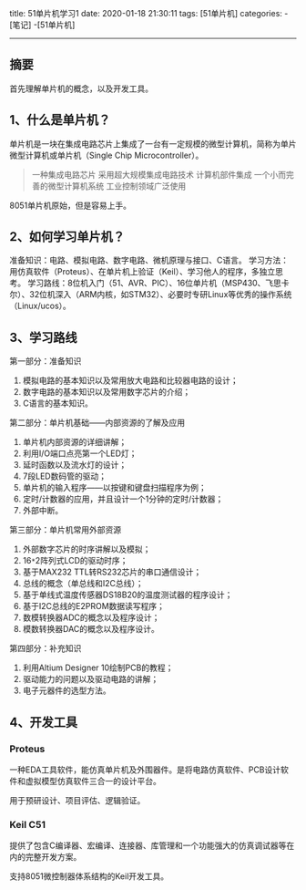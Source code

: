 title: 51单片机学习1
date: 2020-01-18 21:30:11
tags: [51单片机]
categories: 
	-[笔记]
	-[51单片机]

---

## 摘要

首先理解单片机的概念，以及开发工具。

<!--more-->

## 1、什么是单片机？

单片机是一块在集成电路芯片上集成了一台有一定规模的微型计算机，简称为单片微型计算机或单片机（Single Chip Microcontroller）。

> 一种集成电路芯片
> 采用超大规模集成电路技术
> 计算机部件集成
> 一个小而完善的微型计算机系统
> 工业控制领域广泛使用

8051单片机原始，但是容易上手。

## 2、如何学习单片机？

准备知识：电路、模拟电路、数字电路、微机原理与接口、C语言。
学习方法：用仿真软件（Proteus）、在单片机上验证（Keil）、学习他人的程序，多独立思考。
学习路线：8位机入门（51、AVR、PIC）、16位单片机（MSP430、飞思卡尔）、32位机深入（ARM内核，如STM32）、必要时专研Linux等优秀的操作系统（Linux/ucos）。

## 3、学习路线

第一部分：准备知识
1. 模拟电路的基本知识以及常用放大电路和比较器电路的设计；
2. 数字电路的基本知识以及常用数字芯片的介绍；
3. C语言的基本知识。

第二部分：单片机基础——内部资源的了解及应用
1. 单片机内部资源的详细讲解；
2. 利用I/O端口点亮第一个LED灯；
3. 延时函数以及流水灯的设计；
4. 7段LED数码管的驱动；
5. 单片机的输入程序——以按键和键盘扫描程序为例；
6. 定时/计数器的应用，并且设计一个1分钟的定时/计数器；
7. 外部中断。

第三部分：单片机常用外部资源
1. 外部数字芯片的时序讲解以及模拟；
2. 16`*`2阵列式LCD的驱动时序；
3. 基于MAX232 TTL转RS232芯片的串口通信设计；
4. 总线的概念（单总线和I2C总线）；
5. 基于单线式温度传感器DS18B20的温度测试器的程序设计；
6. 基于I2C总线的E2PROM数据读写程序；
7. 数模转换器ADC的概念以及程序设计；
8. 模数转换器DAC的概念以及程序设计。

第四部分：补充知识
1. 利用Altium Designer 10绘制PCB的教程；
2. 驱动能力的问题以及驱动电路的讲解；
3. 电子元器件的选型方法。

## 4、开发工具

### Proteus

一种EDA工具软件，能仿真单片机及外围器件。是将电路仿真软件、PCB设计软件和虚拟模型仿真软件三合一的设计平台。

用于预研设计、项目评估、逻辑验证。

### Keil C51

提供了包含C编译器、宏编译、连接器、库管理和一个功能强大的仿真调试器等在内的完整开发方案。

支持8051微控制器体系结构的Keil开发工具。
























